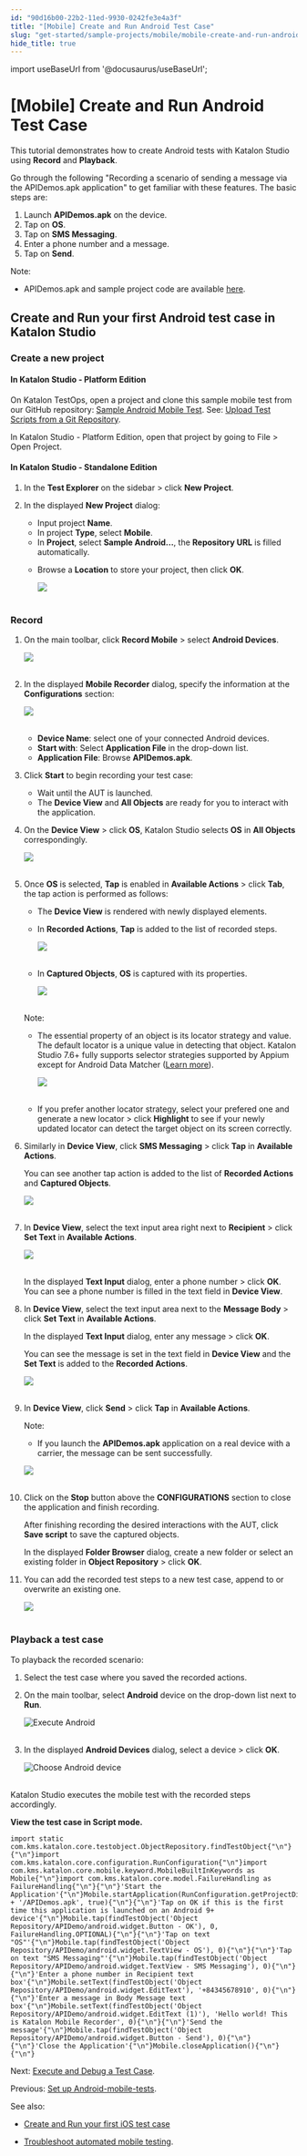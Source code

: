 ```yaml
---
id: "90d16b00-22b2-11ed-9930-0242fe3e4a3f"
title: "[Mobile] Create and Run Android Test Case"
slug: "get-started/sample-projects/mobile/mobile-create-and-run-android-test-case"
hide_title: true
---
```

import useBaseUrl from '@docusaurus/useBaseUrl';


# <a id="id" class="anchor_top_offset"/><a id="ariaid-title1" class="anchor_top_offset"/>[Mobile] Create and Run Android Test Case

<p xmlns="http://www.w3.org/1999/xhtml" className="p">This tutorial demonstrates how to create Android tests with <span className="ph">Katalon Studio</span> using <strong className="ph b">Record</strong> and <strong className="ph b">Playback</strong>.</p> 
<p xmlns="http://www.w3.org/1999/xhtml" className="p">Go through the following "Recording a scenario of sending a message via the APIDemos.apk application" to get familiar with these features. The basic steps are:</p> 
<ol xmlns="http://www.w3.org/1999/xhtml" className="ol"><li className="li">Launch <strong className="ph b">APIDemos.apk</strong> on the device.</li><li className="li">Tap on <strong className="ph b">OS</strong>.</li><li className="li">Tap on <strong className="ph b">SMS Messaging</strong>.</li><li className="li">Enter a phone number and a message.</li><li className="li">Tap on <strong className="ph b">Send</strong>.</li></ol> 
<div xmlns="http://www.w3.org/1999/xhtml" className="note note note_note"><span className="note__title">Note:</span> 
  <ul className="ul"><li className="li">APIDemos.apk and sample project code are available <a className="xref j-external-link" href="https://github.com/katalon-studio-samples/android-mobile-tests" target="_blank">here</a>.</li></ul>
</div>

## <a id="id_1" class="anchor_top_offset"/>Create and Run your first Android test case in <span xmlns="http://www.w3.org/1999/xhtml" className="ph">Katalon Studio</span> 


### <a id="id_2" class="anchor_top_offset"/>Create a new project

<h4 xmlns="http://www.w3.org/1999/xhtml" className="title sectiontitle">In Katalon Studio - Platform Edition</h4> 
                        
<p xmlns="http://www.w3.org/1999/xhtml" className="p">On Katalon TestOps, open a project and clone this sample mobile test from our GitHub repository: <a className="xref j-external-link" href="https://github.com/katalon-studio-samples/android-mobile-tests" target="_blank">Sample Android Mobile Test</a>. See: <a className="xref" href="/organize/upload-test-scripts-from-the-git-repository-to-katalon-testops">Upload Test Scripts from a Git Repository</a>.</p> 
<p xmlns="http://www.w3.org/1999/xhtml" className="p">In Katalon Studio - Platform Edition, open that project by going  to <span className="ph uicontrol">File</span> &gt; <span className="ph uicontrol">Open Project</span>.</p> 
        
<h4 xmlns="http://www.w3.org/1999/xhtml" className="title sectiontitle">In Katalon Studio - Standalone Edition</h4> 
                        
<ol xmlns="http://www.w3.org/1999/xhtml" className="ol"><li className="li">     <p className="p">In the <strong className="ph b">Test Explorer</strong> on the sidebar &gt; click <strong className="ph b">New Project</strong>.</p>   </li><li className="li">     <p className="p">In the displayed <strong className="ph b">New Project</strong> dialog:</p>     <ul className="ul"><li className="li">Input project <strong className="ph b">Name</strong>.</li><li className="li">In project <strong className="ph b">Type</strong>, select <strong className="ph b">Mobile</strong>.</li><li className="li">In <strong className="ph b">Project</strong>, select <strong className="ph b">Sample Android...</strong>, the <strong className="ph b">Repository URL</strong> is filled automatically.</li><li className="li">         <p className="p">Browse a <strong className="ph b">Location</strong> to store your project, then click <strong className="ph b">OK</strong>.</p>         <p className="p"> <img className="image" src={useBaseUrl("https://github.com/katalon-studio/docs-images/raw/master/katalon-studio/docs/mobile-recorder-76/Android/create-new-project-with-sample-project.png")} width={700} /><br /><br />         </p>       </li></ul>   </li></ol> 
        

### <a id="id_3" class="anchor_top_offset"/>Record

<ol xmlns="http://www.w3.org/1999/xhtml" className="ol"><li className="li">     <p className="p">On the main toolbar, click <strong className="ph b">Record Mobile</strong> &gt; select <strong className="ph b">Android Devices</strong>.</p>     <p className="p"> <img className="image" src={useBaseUrl("https://github.com/katalon-studio/docs-images/raw/master/katalon-studio/docs/mobile-recorder-76/Android-devices.png")} width={250} /><br /><br />     </p>   </li><li className="li">     <p className="p">In the displayed <strong className="ph b">Mobile Recorder</strong> dialog, specify the information at the <strong className="ph b">Configurations</strong> section:</p>     <p className="p"> <img className="image" src={useBaseUrl("https://github.com/katalon-studio/docs-images/raw/master/katalon-studio/docs/mobile-recorder-76/Android/configure.png")} width={500} /><br /><br />     </p>     <ul className="ul"><li className="li"> <strong className="ph b">Device Name</strong>: select one of your connected Android devices.</li><li className="li"> <strong className="ph b">Start with</strong>: Select <strong className="ph b">Application File</strong> in the drop-down list.</li><li className="li"> <strong className="ph b">Application File</strong>: Browse <strong className="ph b">APIDemos.apk</strong>.</li></ul>   </li><li className="li">     <p className="p">Click <strong className="ph b">Start</strong> to begin recording your test case:</p>     <ul className="ul"><li className="li">Wait until the AUT is launched.</li><li className="li">The <strong className="ph b">Device View</strong> and <strong className="ph b">All Objects</strong> are ready for you to interact with the application.</li></ul>   </li><li className="li">     <p className="p">On the <strong className="ph b">Device View</strong> &gt; click <strong className="ph b">OS</strong>, Katalon Studio selects <strong className="ph b">OS</strong> in <strong className="ph b">All Objects</strong> correspondingly.</p>     <p className="p"> <img className="image" src={useBaseUrl("https://github.com/katalon-studio/docs-images/raw/master/katalon-studio/docs/mobile-recorder-76/Android/830-android-os.png")} width={700} /><br /><br /></p>   </li><li className="li">     <p className="p">Once <strong className="ph b">OS</strong> is selected, <strong className="ph b">Tap</strong> is enabled in <strong className="ph b">Available Actions</strong> &gt; click <strong className="ph b">Tab</strong>, the tap action is performed as follows:</p>     <ul className="ul"><li className="li">The <strong className="ph b">Device View</strong> is rendered with newly displayed elements.</li><li className="li">         <p className="p">In <strong className="ph b">Recorded Actions</strong>, <strong className="ph b">Tap</strong> is added to the list of recorded steps.</p>         <p className="p"> <img className="image" src={useBaseUrl("https://github.com/katalon-studio/docs-images/raw/master/katalon-studio/docs/mobile-recorder-76/Android/tap.png")} width={500} /><br /><br />         </p>       </li><li className="li">         <p className="p">In <strong className="ph b">Captured Objects</strong>, <strong className="ph b">OS</strong> is captured with its properties.</p>         <p className="p"> <img className="image" src={useBaseUrl("https://github.com/katalon-studio/docs-images/raw/master/katalon-studio/docs/mobile-recorder-76/Android/captured.png")} width={500} /><br /><br />         </p>       </li></ul>     <div className="note note note_note"><span className="note__title">Note:</span>        <ul className="ul"><li className="li">           <p className="p">The essential property of an object is its locator strategy and value. The default locator is a unique value in detecting that object. Katalon Studio 7.6+ fully supports selector strategies supported by Appium except for Android Data Matcher (<a className="xref" href="/author/test-objects/mobile-test-objects/locators-and-object-identification-in-katalon-studio">Learn more</a>).</p>           <p className="p"> <img className="image" src={useBaseUrl("https://github.com/katalon-studio/docs-images/raw/master/katalon-studio/docs/mobile-recorder-76/Android/locator-strategy.png")} width={500} /><br /><br />           </p>         </li><li className="li">If you prefer another locator strategy, select your prefered one and generate a new locator &gt; click <strong className="ph b">Highlight</strong> to see if your newly updated locator can detect the target object on its screen correctly.</li></ul>     </div>   </li><li className="li">     <p className="p">Similarly in <strong className="ph b">Device View</strong>, click <strong className="ph b">SMS Messaging</strong> &gt; click <strong className="ph b">Tap</strong> in <strong className="ph b">Available Actions</strong>.</p>     <p className="p">You can see another tap action is added to the list of <strong className="ph b">Recorded Actions</strong> and <strong className="ph b">Captured Objects</strong>.</p>     <p className="p"> <img className="image" src={useBaseUrl("https://github.com/katalon-studio/docs-images/raw/master/katalon-studio/docs/mobile-recorder-76/Android/830-sms-messaging.png")} width={700} /><br /><br /></p>   </li><li className="li">     <p className="p">In <strong className="ph b">Device View</strong>, select the text input area right next to <strong className="ph b">Recipient</strong> &gt; click <strong className="ph b">Set Text</strong> in <strong className="ph b">Available Actions</strong>.</p>     <p className="p"> <img className="image" src={useBaseUrl("https://github.com/katalon-studio/docs-images/raw/master/katalon-studio/docs/mobile-recorder-76/Android/830-android-set-text.png")} width={700} /><br /><br /></p>     <p className="p">In the displayed <strong className="ph b">Text Input</strong> dialog, enter a phone number &gt; click <strong className="ph b">OK</strong>. You can see a phone number is filled in the text field in <strong className="ph b">Device View</strong>.</p>   </li><li className="li">     <p className="p">In <strong className="ph b">Device View</strong>, select the text input area next to the <strong className="ph b">Message Body</strong> &gt; click <strong className="ph b">Set Text</strong> in <strong className="ph b">Available Actions</strong>.</p>     <p className="p">In the displayed <strong className="ph b">Text Input</strong> dialog, enter any message &gt; click <strong className="ph b">OK</strong>.</p>     <p className="p">You can see the message is set in the text field in <strong className="ph b">Device View</strong> and the <strong className="ph b">Set Text</strong> is added to the <strong className="ph b">Recorded Actions</strong>.</p>     <p className="p"> <img className="image" src={useBaseUrl("https://github.com/katalon-studio/docs-images/raw/master/katalon-studio/docs/mobile-recorder-76/Android/830-text-input.png")} width={700} /><br /><br /></p>   </li><li className="li">     <p className="p">In <strong className="ph b">Device View</strong>, click <strong className="ph b">Send</strong> &gt; click <strong className="ph b">Tap</strong> in <strong className="ph b">Available Actions</strong>.</p>     <div className="note note note_note"><span className="note__title">Note:</span>        <ul className="ul"><li className="li">If you launch the <strong className="ph b">APIDemos.apk</strong> application on a real device with a carrier, the message can be sent successfully.</li></ul>     </div>     <p className="p"> <img className="image" src={useBaseUrl("https://github.com/katalon-studio/docs-images/raw/master/katalon-studio/docs/mobile-recorder-76/Android/830-android-send.png")} width={700} /><br /><br /></p>   </li><li className="li">     <p className="p">Click on the <strong className="ph b">Stop</strong> button above the <strong className="ph b">CONFIGURATIONS</strong> section to close the application and finish recording.</p>     <p className="p">After finishing recording the desired interactions with the AUT, click <strong className="ph b">Save script</strong> to save the captured objects.</p>     <p className="p">In the displayed <strong className="ph b">Folder Browser</strong> dialog, create a new folder or select an existing folder in <strong className="ph b">Object Repository</strong> &gt; click <strong className="ph b">OK</strong>.</p>   </li><li className="li">     <p className="p">You can add the recorded test steps to a new test case, append to or overwrite an existing one.</p>     <p className="p"> <img className="image" src={useBaseUrl("https://github.com/katalon-studio/docs-images/raw/master/katalon-studio/docs/mobile-recorder-76/new-tc.png")} width={500} /><br /><br />     </p>   </li></ol> 

### <a id="id_4" class="anchor_top_offset"/>Playback a test case

<p xmlns="http://www.w3.org/1999/xhtml" className="p">To playback the recorded scenario:</p> 
<ol xmlns="http://www.w3.org/1999/xhtml" className="ol"><li className="li">Select the test case where you saved the recorded actions.</li><li className="li">     <p className="p">On the main toolbar, select <strong className="ph b">Android</strong> device on the drop-down list next to <strong className="ph b">Run</strong>.</p>     <p className="p"> <img className="image" src={useBaseUrl("https://github.com/katalon-studio/docs-images/raw/master/katalon-studio/docs/execute-mobile-testing-with-emulator/KS-TOOLBAR-Android.png")} width={250} alt="Execute Android" /><br /><br />     </p>   </li><li className="li">     <p className="p">In the displayed <strong className="ph b">Android Devices</strong> dialog, select a device &gt; click <strong className="ph b">OK</strong>.</p>     <p className="p"> <img className="image" src={useBaseUrl("https://github.com/katalon-studio/docs-images/raw/master/katalon-studio/docs/mobile-recorder-76/Android/device.png")} width={500} alt="Choose Android device" /><br /><br />     </p>   </li></ol> 
<p xmlns="http://www.w3.org/1999/xhtml" className="p">Katalon Studio executes the mobile test with the recorded steps accordingly.</p> 
<p xmlns="http://www.w3.org/1999/xhtml" className="p"><strong className="ph b">View the test case in Script mode.</strong></p> 
<pre xmlns="http://www.w3.org/1999/xhtml" className="pre codeblock"><code>import static com.kms.katalon.core.testobject.ObjectRepository.findTestObject{"\n"}{"\n"}import com.kms.katalon.core.configuration.RunConfiguration{"\n"}import com.kms.katalon.core.mobile.keyword.MobileBuiltInKeywords as Mobile{"\n"}import com.kms.katalon.core.model.FailureHandling as FailureHandling{"\n"}{"\n"}'Start the Application'{"\n"}Mobile.startApplication(RunConfiguration.getProjectDir() + '/APIDemos.apk', true){"\n"}{"\n"}'Tap on OK if this is the first time this application is launched on an Android 9+ device'{"\n"}Mobile.tap(findTestObject('Object Repository/APIDemo/android.widget.Button - OK'), 0, FailureHandling.OPTIONAL){"\n"}{"\n"}'Tap on text "OS"'{"\n"}Mobile.tap(findTestObject('Object Repository/APIDemo/android.widget.TextView - OS'), 0){"\n"}{"\n"}'Tap on text "SMS Messaging"'{"\n"}Mobile.tap(findTestObject('Object Repository/APIDemo/android.widget.TextView - SMS Messaging'), 0){"\n"}{"\n"}'Enter a phone number in Recipient text box'{"\n"}Mobile.setText(findTestObject('Object Repository/APIDemo/android.widget.EditText'), '+84345678910', 0){"\n"}{"\n"}'Enter a message in Body Message text box'{"\n"}Mobile.setText(findTestObject('Object Repository/APIDemo/android.widget.EditText (1)'), 'Hello world! This is Katalon Mobile Recorder', 0){"\n"}{"\n"}'Send the message'{"\n"}Mobile.tap(findTestObject('Object Repository/APIDemo/android.widget.Button - Send'), 0){"\n"}{"\n"}'Close the Application'{"\n"}Mobile.closeApplication(){"\n"}{"\n"}</code></pre> 
<p xmlns="http://www.w3.org/1999/xhtml" className="p">Next: <a className="xref" href="/execute/execute-tests-with-katalon-studio/execute-a-test-case">Execute and Debug a Test Case</a>.</p> 
<p xmlns="http://www.w3.org/1999/xhtml" className="p">Previous: <a className="xref" href="/author/manage-projects/set-up-projects/mobile-testing/android/mobile-android-setup-in-katalon-studio">Set up Android-mobile-tests</a>.</p> 
<div xmlns="http://www.w3.org/1999/xhtml" className="p">See also: <ul className="ul"><li className="li"><p className="p"><a className="xref" href="/get-started/sample-projects/mobile/mobile-create-and-run-ios-test-case-in-katalon-studio">Create and Run your first iOS test case</a></p></li><li className="li"><p className="p"><a className="xref" href="/author/troubleshooting-for-test-creation/troubleshoot-mobile-automated-testing/troubleshooting-automated-mobile-testing-overview">Troubleshoot automated mobile testing</a>.</p></li></ul></div>
